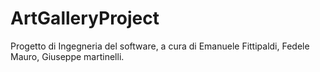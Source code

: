 # ArtGalleryProject
Progetto di Ingegneria del software, a cura di Emanuele Fittipaldi, Fedele Mauro, Giuseppe martinelli.
